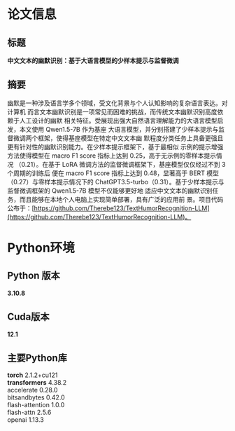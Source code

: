 # 论文信息
## 标题
**中文文本的幽默识别：基于大语言模型的少样本提示与监督微调**
## 摘要
幽默是一种涉及语言学多个领域，受文化背景与个人认知影响的复杂语言表达。对计算机
而言文本幽默识别是一项常见而困难的挑战，而传统文本幽默识别高度依赖于人工设计的幽默
相关特征。受展现出强大自然语言理解能力的大语言模型启发，本文使用 Qwen1.5-7B 作为基座
大语言模型，并分别搭建了少样本提示与监督微调两个框架，使得基座模型在特定中文文本幽
默程度分类任务上具备更强且更有针对性的幽默识别能力。在少样本提示框架下，基于最相似
示例的提示增强方法使得模型在 macro F1 score 指标上达到 0.25，高于无示例的零样本提示情况
（0.21）。在基于 LoRA 微调方法的监督微调框架下，基座模型仅仅经过不到 3 个周期的训练后
便在 macro F1 score 指标上达到 0.48，显著高于 BERT 模型（0.27）与零样本提示情况下的
ChatGPT3.5-turbo（0.31）。基于少样本提示与监督微调框架的 Qwen1.5-7B 模型不仅能够更好地
适应中文文本的幽默识别任务，而且能够在本地个人电脑上实现简单部署，具有广泛的应用前
景。项目代码公布于：[https://github.com/Therebe123/TextHumorRecognition-LLM](https://github.com/Therebe123/TextHumorRecognition-LLM)。

# Python环境
## Python 版本
**3.10.8**
## Cuda版本
**12.1**
## 主要Python库
**torch**  2.1.2+cu121  
**transformers**  4.38.2  
accelerate  0.28.0  
bitsandbytes  0.42.0  
flash-attention  1.0.0  
flash-attn  2.5.6  
openai  1.13.3
